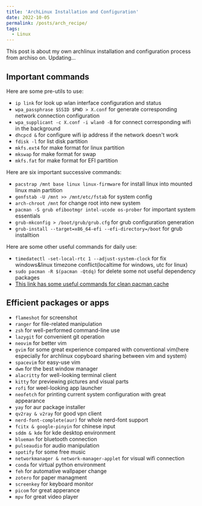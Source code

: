 ```yaml
---
title: 'ArchLinux Installation and Configuration'
date: 2022-10-05
permalink: /posts/arch_recipe/
tags:
  - Linux
---
```


This post is about my own archlinux installation and configuration process from archiso on.
Updating...

## Important commands

Here are some pre-utils to use:

- `ip link` for look up wlan interface configuration and status
- `wpa_passphrase $SSID $PWD > X.conf` for generate corresponding network connection configuration
- `wpa_supplicant -c X.conf -i wlan0 -B` for connect corresponding wifi in the background
- `dhcpcd &` for configure wifi ip address if the network doesn't work
- `fdisk -l` for list disk partition
- `mkfs.ext4` for make format for linux partition
- `mkswap` for make format for swap
- `mkfs.fat` for make format for EFI partition
 
Here are six important successive commands: 
 
- `pacstrap /mnt base linux linux-firmware` for install linux into mounted linux main partition
- `genfstab -U /mnt >> /mnt/etc/fstab` for system config
- `arch-chroot /mnt` for change root into new system
- `pacman -S grub efibootmgr intel-ucode os-prober` for important system essentials
- `grub-mkconfig > /boot/grub/grub.cfg` for grub configuration generation
- `grub-install --target=x86_64-efi --efi-directory=/boot` for grub installtion
 
Here are some other useful commands for daily use:
- `timedatectl -set-local-rtc 1 --adjust-system-clock` for fix windows&linux timezone conflict(localtime for windows, utc for linux)
- `sudo pacman -R $(pacman -Qtdq)` for delete some not useful dependency packages
- [This link has some useful commands for clean pacman cache](https://zhongguo.eskere.club/%E5%A6%82%E4%BD%95%E6%B8%85%E7%90%86-arch-linux-%E4%B8%AD%E7%9A%84%E5%8C%85%E7%BC%93%E5%AD%98/2021-09-03/)
 
## Efficient packages or apps

- `flameshot` for screenshot
- `ranger` for file-related manipulation
- `zsh` for well-performed command-line use
- `lazygit` for convenient git operation
- `neovim` for better vim
- `gvim` for some great experience compared with conventional vim(here especially for archlinux copyboard sharing between vim and system)
- `spacevim` for easy-use vim
- `dwm` for the best window manager
- `alacritty` for well-looking terminal client
- `kitty` for previewing pictures and visual parts
- `rofi` for weel-looking app launcher
- `neofetch` for printing current system configuration with great appearance
- `yay` for aur package installer
- `qv2ray & v2ray` for good vpn client
- `nerd-font-complete(aur)` for whole nerd-font support
- `fcitx & google-pinyin` for chinese input
- `sddm & kde` for kde desktop environment
- `blueman` for bluetooth connection
- `pulseaudio` for audio manipulation
- `spotify` for some free music
- `networkmanager & network-manager-applet` for visual wifi connection
- `conda` for virtual python environment
- `feh` for automative wallpaper change
- `zotero` for paper managment
- `screenkey` for keyboard monitor
- `picom` for great apperance
- `mpv` for great video player
